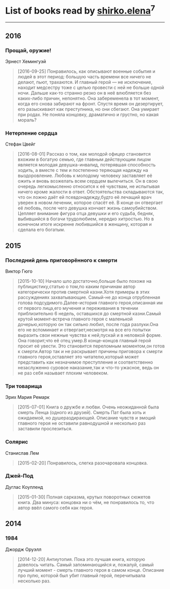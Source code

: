 # List of books read by [shirko.elena](https://www.facebook.com/shirko.elena)<sup>7</sup>
---

## 2016

### Прощай, оружие!
Эрнест Хемингуэй
> [2016-09-25] Понравилось, как описывают военные события и людей в этот период: большую часть времени все ничего не делают, пьют, трахаются. И главный герой — не исключение, находит медсестру тоже с целью провести с ней не больше одной ночи. Дальше как-то странно резко он в неё влюбляется без каких-либо причин, непонятно. Она забеременела в тот момент, когда его снова забирают на фронт. Спустя время он дезертирует, его разыскивают как преступника, но они сбегают. Она умирает при родах. Не поняла концовку, драматично и грустно, но какая мораль?


### Нетерпение сердца
Стефан Цвейг
> [2016-08-01] Рассказ о том, как молодой офицер становится вхожим в богатую семью, где главным действующим лицом является молодая девушка-инвалид, потерявшая способность ходить, а вместе с тем и постепенно теряющая надежду на выздоровление. Любовь к молодому человеку заставляет её ожить и вновь возжелать всем сердцем вылечиться. Он в свою очередь легкомысленно относится к её чувствам, не испытывая ничего кроме жалости в ответ. Обстоятельства складываются так, что он ложно даёт ей псевдонадежду,будто её лечащий врач уверен в новом лечении, которое спасёт её. В конце он отвергает её любовь, после чего девушка кончает жизнь самоубийством. Цепляет внимание фигура отца девушки и его судьба, бедняк, выбившийся в богачи трудолюбием, нередко хитростью. Но в конечном итоге искренне любившийся в женщину, которая и сделала его богатым.



## 2015

### Последний день приговорённого к смерти
Виктор Гюго
> [2015-10-10] Начало шло достаточно,больше было похоже на публицистику,статью о том,по каким причинам автор категорически против смертной казни.Хотя примеры в этих рассуждениях захватывающие. Самый-не до конца отрубленная голова подсудимого.Далее-история главного героя,описанная им от первого лица,его мучения и переживания в течении приблизительно 6 недель, оставшихся до смертной казни.Самый крутой момент-встреча главного героя с маленькой дочерью,которую он так сильно любил, после года разлуки.Она его не вспоминает и отвергает,несмотря на все его попытки выразить свои нежные чувства к ней,пускай и в неловкой форме. Она говорит,что её отец умер.В конце-концов главный герой просит её увести. Это становится переломным моментом,он готов к смерти.Автор так и не раскрывает причины приговора к смерти главного героя,оставляет это читателю,который может представить как незначимое преступление и соответственно незаслуженно суровое наказание,так и что-то ужасное, ведь он не раз себя называет плохим человеком.


### Три товарища
Эрих Мария Ремарк
> [2015-07-01] Книга о дружбе и любви. Очень неожиданной была смерть Ленца (одного из друзей). Смерть Пат была хоть и ожидаемой, но душераздирающей. Описание чувств и эмоций главного героя не оставили равнодушной и несколько раз заставили прослезиться.


### Солярис
Станислав Лем
> [2015-02-20] Понравилось, слегка разочаровала концовка.


### Джей-Под
Дуглас Коупленд
> [2015-01-30] Полная сарказма, крутых поворотных сюжетов книга. Два минуса: концовка ни о чём, не понравилось то, что автор ввёл самого себя как героя.



## 2014

### 1984
Джордж Оруэлл
> [2014-12-20] Антиутопия. Пока это лучшая книга, которую довелось читать. Самый запоминающийся и, пожалуй, самый лучший момент - смерть главного героя в самом конце. Описание про пулю, которой был убит главный герой, перечитывала несколько раз.



